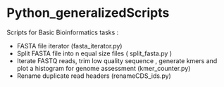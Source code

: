 # Python_generalizedScripts
Scripts for Basic Bioinformatics tasks : 
- FASTA file iterator (fasta_iterator.py)
- Split FASTA file into n equal size files ( split_fasta.py )
- Iterate FASTQ reads, trim low quality sequence , generate kmers and plot a histogram for genome assessment  (kmer_counter.py)
- Rename duplicate read headers (renameCDS_ids.py)
